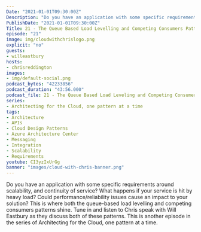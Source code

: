 ```yaml
---
Date: "2021-01-01T09:30:00Z"
Description: "Do you have an application with some specific requirements around scalability, and continuity of service? What happens if your service is hit by heavy load? Could performance/reliability issues cause an impact to your solution? This is where both the queue-based load levelling and competing consumers patterns shine. Tune in and listen to Chris speak with Will Eastbury as they discuss both of these patterns. This is another episode in the series of Architecting for the Cloud, one pattern at a time."
PublishDate: "2021-01-01T09:30:00Z"
Title: 21 - The Queue Based Load Levelling and Competing Consumers Pattern
episode: "21"
image: img/cloudwithchrislogo.png
explicit: "no"
guests:
- willeastbury
hosts:
- chrisreddington
images:
- img/default-social.png
podcast_bytes: "42233856"
podcast_duration: "43:56.000"
podcast_file: 21 - The Queue Based Load Leveling and Competing Consumers Pattern.mp3
series:
- Architecting for the Cloud, one pattern at a time
tags:
- Architecture
- APIs
- Cloud Design Patterns
- Azure Architecture Center
- Messaging
- Integration
- Scalability
- Requirements
youtube: CI3yzIxUrGg
banner: "images/cloud-with-chris-banner.png"
---
```

Do you have an application with some specific requirements around scalability, and continuity of service? What happens if your service is hit by heavy load? Could performance/reliability issues cause an impact to your solution? This is where both the queue-based load levelling and competing consumers patterns shine. Tune in and listen to Chris speak with Will Eastbury as they discuss both of these patterns. This is another episode in the series of Architecting for the Cloud, one pattern at a time.
